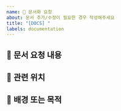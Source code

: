 ```yaml
---
name: 📄 문서화 요청
about: 문서 추가/수정이 필요한 경우 작성해주세요
title: "[DOCS] "
labels: documentation
---
```


## 📄 문서 요청 내용
<!-- 어떤 문서가 필요한지, 또는 어떤 내용을 추가/수정해야 하는지 설명해주세요 -->

## 📂 관련 위치
<!-- 수정이 필요한 파일이나 위치를 구체적으로 적어주세요 -->

## 📌 배경 또는 목적
<!-- 문서화의 필요성이나 사용하는 대상 등을 설명해주세요 -->